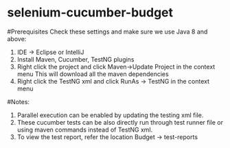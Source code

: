 # selenium-cucumber-budget
#Prerequisites
Check these settings and make sure we use Java 8 and above:
1.	IDE -> Eclipse or IntelliJ
2.	Install Maven, Cucumber, TestNG plugins
3.	Right click the project and click Maven->Update Project in the context menu
This will download all the maven dependencies
4.	Right click the TestNG xml and click RunAs -> TestNG in the context menu

#Notes: 
1.	Parallel execution can be enabled by updating the testing xml file.
2.	These cucumber tests can be also directly run through test runner file or using maven commands instead of TestNG xml.
3.	To view the test report, refer the location Budget -> test-reports
